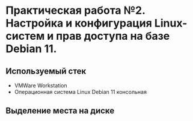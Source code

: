 # Практическая работа №2. Настройка и конфигурация Linux-систем и прав доступа на базе Debian 11.


## Используемый стек
  - VMWare Workstation
  - Операционная система Linux Debian 11 консольная

## Выделение места на диске
